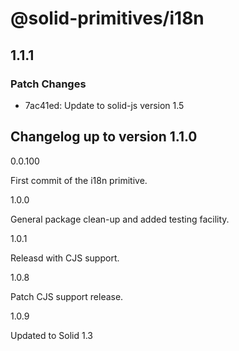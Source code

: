 # @solid-primitives/i18n

## 1.1.1

### Patch Changes

- 7ac41ed: Update to solid-js version 1.5

## Changelog up to version 1.1.0

0.0.100

First commit of the i18n primitive.

1.0.0

General package clean-up and added testing facility.

1.0.1

Releasd with CJS support.

1.0.8

Patch CJS support release.

1.0.9

Updated to Solid 1.3
